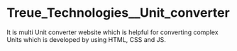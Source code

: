 # Treue_Technologies__Unit_converter
It is multi Unit converter website which is helpful for converting complex Units which is developed by using HTML, CSS and JS.
